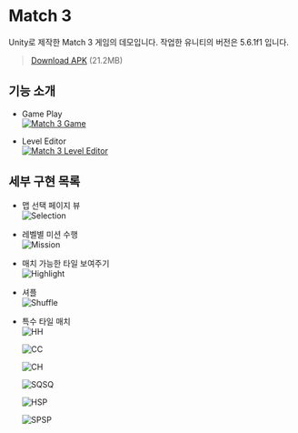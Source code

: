 # Match 3
Unity로 제작한 Match 3 게임의 데모입니다. 작업한 유니티의 버전은 5.6.1f1 입니다.  
> [Download APK](https://www.dropbox.com/s/g7qso59lqtddrdj/Match3.apk?raw=1) (21.2MB)

## 기능 소개
- Game Play  
[![Match 3 Game](https://user-images.githubusercontent.com/369285/27468009-fa91a61a-5821-11e7-9268-68313f30017b.png)](https://youtu.be/_E1ooLMgkG8)

- Level Editor  
[![Match 3 Level Editor](https://user-images.githubusercontent.com/369285/27468008-fa915bc4-5821-11e7-969a-a3fbae8ab609.png)](https://youtu.be/yTGgCxqczM4)

## 세부 구현 목록
- 맵 선택 페이지 뷰  
![Selection](https://user-images.githubusercontent.com/369285/27467834-b7367e82-5820-11e7-8a75-257cb7f9836c.gif)

- 레벨별 미션 수행  
![Mission](https://user-images.githubusercontent.com/369285/27467867-f81d20e0-5820-11e7-8754-861f7ff8fe2d.gif)

- 매치 가능한 타일 보여주기  
![Highlight](https://user-images.githubusercontent.com/369285/27467889-1a81ac50-5821-11e7-9b49-2e1c4b829bc0.gif)

- 셔플  
![Shuffle](https://user-images.githubusercontent.com/369285/27467904-44569806-5821-11e7-859d-3031cc11062b.gif)

- 특수 타일 매치  
  ![HH](https://user-images.githubusercontent.com/369285/27467939-90477ffa-5821-11e7-9154-cde2dc2f535a.gif)

  ![CC](https://user-images.githubusercontent.com/369285/27467976-beacb9fa-5821-11e7-82ee-79e4bfe31130.gif)

  ![CH](https://user-images.githubusercontent.com/369285/27467979-beaebf70-5821-11e7-9836-95955895ce04.gif)

  ![SQSQ](https://user-images.githubusercontent.com/369285/27467977-beacc67a-5821-11e7-99d9-4d3237bc35e4.gif)

  ![HSP](https://user-images.githubusercontent.com/369285/27467980-beb161b2-5821-11e7-8e6e-03d6fbe89a5f.gif)

  ![SPSP](https://user-images.githubusercontent.com/369285/27467978-beadbe72-5821-11e7-8400-7edbee73906e.gif)